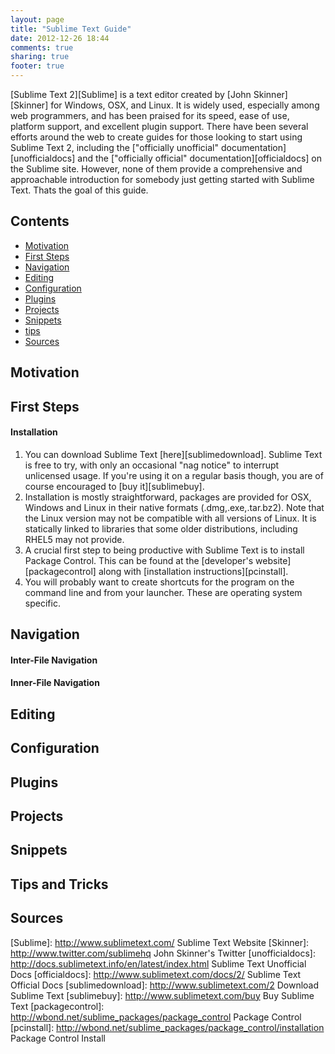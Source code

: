 ```yaml
---
layout: page
title: "Sublime Text Guide"
date: 2012-12-26 18:44
comments: true
sharing: true
footer: true
---
```


[Sublime Text 2][Sublime] is a text editor created by [John Skinner][Skinner] for Windows, OSX, and Linux.  It is widely used, especially among web programmers, and has been praised for its speed, ease of use, platform support, and excellent plugin support.  There have been several efforts around the web to create guides for those looking to start using Sublime Text 2, including the ["officially unofficial" documentation][unofficialdocs] and the ["officially official" documentation][officialdocs] on the Sublime site. However, none of them provide a comprehensive and approachable introduction for somebody just getting started with Sublime Text.  Thats the goal of this guide.

## Contents

* [Motivation](#motivation)
* [First Steps](#firststeps)
* [Navigation](#navigation)
* [Editing](#editing)
* [Configuration](#configuration)
* [Plugins](#plugins)
* [Projects](#projects)
* [Snippets](#snippets)
* [tips](#tips)
* [Sources](#sources)


<h2 id="motivation">Motivation</h2>


<h2 id="firststeps"> First Steps </h2>

#### Installation

1. You can download Sublime Text [here][sublimedownload].  Sublime Text is free to try, with only an occasional "nag notice" to interrupt unlicensed usage.  If you're using it on a regular basis though, you are of course encouraged to [buy it][sublimebuy].  
2. Installation is mostly straightforward, packages are provided for OSX, Windows and Linux in their native formats (.dmg,.exe,.tar.bz2).  Note that the Linux version may not be compatible with all versions of Linux.  It is statically linked to libraries that some older distributions, including RHEL5 may not provide.  
3. A crucial first step to being productive with Sublime Text is to install Package Control.  This can be found at the [developer's website][packagecontrol] along with [installation instructions][pcinstall].
4. You will probably want to create shortcuts for the program on the command line and from your launcher. These are operating system specific.



<h2 id="navigation"> Navigation </h2>

#### Inter-File Navigation

#### Inner-File Navigation

<h2 id="editing"> Editing </h2>

<h2 id="configuration"> Configuration </h2>

<h2 id="plugins"> Plugins </h2>

<h2 id="projects"> Projects </h2>

<h2 id="snippets"> Snippets </h2>

<h2 id="tips"> Tips and Tricks </h2>

<h2 id="sources"> Sources </h2>


[Sublime]: http://www.sublimetext.com/ Sublime Text Website
[Skinner]: http://www.twitter.com/sublimehq John Skinner's Twitter
[unofficialdocs]: http://docs.sublimetext.info/en/latest/index.html Sublime Text Unofficial Docs
[officialdocs]: http://www.sublimetext.com/docs/2/ Sublime Text Official Docs
[sublimedownload]: http://www.sublimetext.com/2 Download Sublime Text
[sublimebuy]: http://www.sublimetext.com/buy Buy Sublime Text
[packagecontrol]: http://wbond.net/sublime_packages/package_control Package Control
[pcinstall]: http://wbond.net/sublime_packages/package_control/installation Package Control Install
